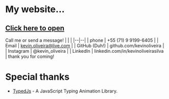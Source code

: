 
# My website...
## [Click here to open](kevinoliveira.github.io)
Call me or send a message!
|  |  |
|--|--|
| phone | +55 (71) 9 9199-6405 |
| Email | kevin.oliveira@live.com |
| GitHub (Duh!) | github.com/kevinoliveira |
| Instagram | @kevin_oliveira  |
| LinkedIn | linkedin.com/in/kevinoliveirasilva |
thank you for coming!



# Special thanks
* [TypedJs](https://github.com/mattboldt/typed.js)  - A JavaScript Typing Animation Library.

